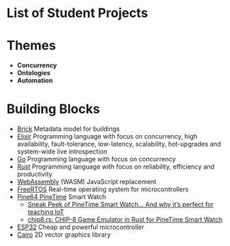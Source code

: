 # List of Student Projects

# Themes

- **Concurrency**
- **Ontologies**
- **Automation**

# Building Blocks

- [Brick](https://brickschema.org) Metadata model for buildings
- [Elixir](https://elixir-lang.org) Programming language with focus on concurrency, high availability, fault-tolerance, low-latency, scalability, hot-upgrades and system-wide live introspection
- [Go](https://golang.org) Programming language with focus on concurrency
- [Rust](https://www.rust-lang.org) Programming language with focus on reliability, efficiency and productivity
- [WebAssembly](https://webassembly.org) (WASM) JavaScript replacement
- [FreeRTOS](https://www.freertos.org) Real-time operating system for microcontrollers
- [Pine64 PineTime](https://www.pine64.org/pinetime/) Smart Watch
  - [Sneak Peek of PineTime Smart Watch… And why it’s perfect for teaching IoT](https://medium.com/swlh/sneak-peek-of-pinetime-smart-watch-and-why-its-perfect-for-teaching-iot-81b74161c159)
  - [chip8.rs: CHIP-8 Game Emulator in Rust for PineTime Smart Watch](https://lupyuen.github.io/pinetime-rust-mynewt/articles/chip8)
- [ESP32](http://esp32.net) Cheap and powerful microcontroller
- [Cairo](https://www.cairographics.org) 2D vector graphics library

